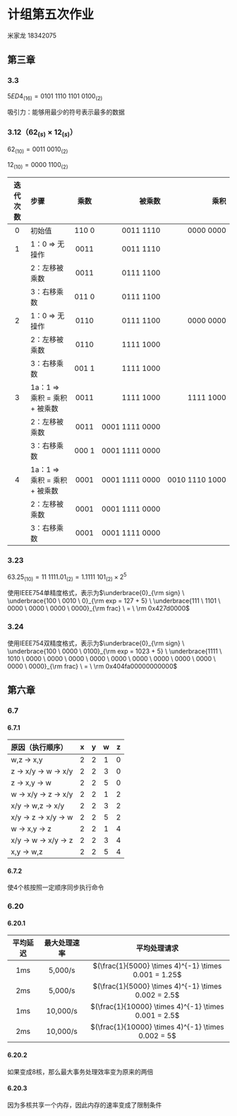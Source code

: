 # 计组第五次作业

米家龙 18342075

## 第三章

### 3.3

$5ED4_{(16)} = 0101 \ 1110 \ 1101 \ 0100_{(2)}$

吸引力：能够用最少的符号表示最多的数据

### 3.12（$62_{(s)} \times 12_{(s)}$）

$62_{(10)} = 0011 \ 0010_{(2)}$

$12_{(10)} = 0000 \ 1100_{(2)}$

| 迭代次数 | 步骤                          |   乘数    |               被乘数 |                 乘积 |
| :------: | :---------------------------- | :-------: | -------------------: | -------------------: |
|    0     | 初始值                        | $110 \ 0$ |        $0011 \ 1110$ |        $0000 \ 0000$ |
|    1     | 1：0 => 无操作                |  $0011$   |        $0011 \ 1110$ |                      |
|          | 2：左移被乘数                 |  $0011$   |        $0111 \ 1100$ |                      |
|          | 3：右移乘数                   | $011 \ 0$ |        $0111 \ 1100$ |                      |
|    2     | 1：0 => 无操作                |  $0110$   |        $0111 \ 1100$ |        $0000 \ 0000$ |
|          | 2：左移被乘数                 |  $0110$   |        $1111 \ 1000$ |                      |
|          | 3：右移乘数                   | $001 \ 1$ |        $1111 \ 1000$ |                      |
|    3     | 1a：1 => 乘积 = 乘积 + 被乘数 |  $0011$   |        $1111 \ 1000$ |        $1111 \ 1000$ |
|          | 2：左移被乘数                 |  $0011$   | $0001 \ 1111 \ 0000$ |                      |
|          | 3：右移乘数                   | $000 \ 1$ | $0001 \ 1111 \ 0000$ |                      |
|    4     | 1a：1 => 乘积 = 乘积 + 被乘数 |  $0001$   | $0001 \ 1111 \ 0000$ | $0010 \ 1110 \ 1000$ |
|          | 2：左移被乘数                 |  $0001$   | $0001 \ 1111 \ 0000$ |                      |
|          | 3：右移乘数                   |  $0001$   | $0001 \ 1111 \ 0000$ |                      |

### 3.23

$63.25_{(10)} = 11 \ 1111.01_{(2)} = 1.1111 \ 101_{(2)} \times 2^5$

使用IEEE754单精度格式，表示为$\underbrace{0}_{\rm sign} \ \underbrace{100 \ 0010 \ 0}_{\rm exp = 127 + 5} \ \underbrace{111 \ 1101 \ 0000 \ 0000 \ 0000 \ 0000}_{\rm frac} \ = \ \rm 0x427d0000$

### 3.24

使用IEEE754双精度格式，表示为$\underbrace{0}_{\rm sign} \ \underbrace{100 \ 0000 \ 0100}_{\rm exp = 1023 + 5} \ \underbrace{1111 \ 1010 \ 0000 \ 0000 \ 0000 \ 0000 \ 0000 \ 0000 \ 0000 \ 0000 \ 0000 \ 0000 \ 0000}_{\rm frac} \ = \ \rm 0x404fa00000000000$

## 第六章

### 6.7

#### 6.7.1

| 原因（执行顺序）     |   x   |   y   |   w   |   z   |
| :------------------- | :---: | :---: | :---: | :---: |
| w,z -> x,y           |   2   |   2   |   1   |   0   |
| z -> x/y -> w -> x/y |   2   |   2   |   3   |   0   |
| z -> x,y -> w        |   2   |   2   |   5   |   0   |
| w -> x/y -> z -> x/y |   2   |   2   |   1   |   2   |
| x/y -> w,z -> x/y    |   2   |   2   |   3   |   2   |
| x/y -> z -> x/y -> w |   2   |   2   |   5   |   2   |
| w -> x,y -> z        |   2   |   2   |   1   |   4   |
| x/y -> w -> x/y -> z |   2   |   2   |   3   |   4   |
| x,y -> w,z           |   2   |   2   |   5   |   4   |

#### 6.7.2

使4个核按照一定顺序同步执行命令

### 6.20

#### 6.20.1

| 平均延迟 | 最大处理速率 |                     平均处理请求                     |
| :------: | :----------: | :--------------------------------------------------: |
|   1ms    |   5,000/s    | $(\frac{1}{5000} \times 4)^{-1} \times 0.001 = 1.25$ |
|   2ms    |   5,000/s    | $(\frac{1}{5000} \times 4)^{-1} \times 0.002 = 2.5$  |
|   1ms    |   10,000/s   | $(\frac{1}{10000} \times 4)^{-1} \times 0.001 = 2.5$ |
|   2ms    |   10,000/s   |  $(\frac{1}{10000} \times 4)^{-1} \times 0.002 = 5$  |

#### 6.20.2

如果变成8核，那么最大事务处理效率变为原来的两倍

#### 6.20.3

因为多核共享一个内存，因此内存的速率变成了限制条件